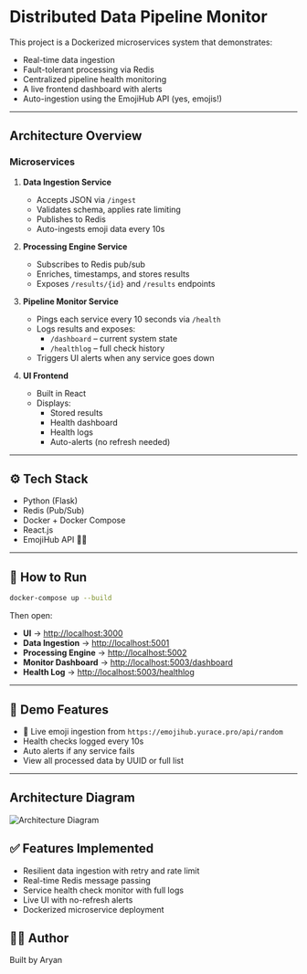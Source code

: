 
# Distributed Data Pipeline Monitor

This project is a Dockerized microservices system that demonstrates:

- Real-time data ingestion  
- Fault-tolerant processing via Redis  
- Centralized pipeline health monitoring  
- A live frontend dashboard with alerts  
- Auto-ingestion using the EmojiHub API (yes, emojis!)

---

## Architecture Overview

### Microservices

1. **Data Ingestion Service**  
   - Accepts JSON via `/ingest`
   - Validates schema, applies rate limiting
   - Publishes to Redis
   - Auto-ingests emoji data every 10s

2. **Processing Engine Service**  
   - Subscribes to Redis pub/sub
   - Enriches, timestamps, and stores results
   - Exposes `/results/{id}` and `/results` endpoints

3. **Pipeline Monitor Service**  
   - Pings each service every 10 seconds via `/health`
   - Logs results and exposes:
     - `/dashboard` – current system state
     - `/healthlog` – full check history
   - Triggers UI alerts when any service goes down

4. **UI Frontend**  
   - Built in React
   - Displays:
     - Stored results
     - Health dashboard
     - Health logs
     - Auto-alerts (no refresh needed)

---

## ⚙️ Tech Stack

- Python (Flask)
- Redis (Pub/Sub)
- Docker + Docker Compose
- React.js
- EmojiHub API 🧑‍🎤
---

## 🚀 How to Run

```bash
docker-compose up --build
````

Then open:

* **UI** → [http://localhost:3000](http://localhost:3000)
* **Data Ingestion** → [http://localhost:5001](http://localhost:5001)
* **Processing Engine** → [http://localhost:5002](http://localhost:5002)
* **Monitor Dashboard** → [http://localhost:5003/dashboard](http://localhost:5003/dashboard)
* **Health Log** → [http://localhost:5003/healthlog](http://localhost:5003/healthlog)

---

## 🧪 Demo Features

* 🔄 Live emoji ingestion from `https://emojihub.yurace.pro/api/random`
* Health checks logged every 10s
* Auto alerts if any service fails
* View all processed data by UUID or full list

---

## Architecture Diagram

![Architecture Diagram](screenshots/diagram.jpg)



## ✅ Features Implemented

* Resilient data ingestion with retry and rate limit
* Real-time Redis message passing
* Service health check monitor with full logs
* Live UI with no-refresh alerts
* Dockerized microservice deployment


## 👨‍💻 Author
Built by Aryan


